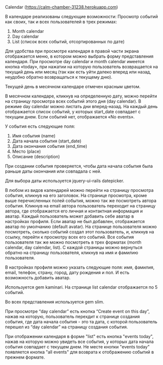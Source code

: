 Calendar
(https://calm-chamber-31238.herokuapp.com)

В календаре реализованы следующие возможности:
Просмотр событий как своих, так и всех пользователей в трех режимах:
1) Month calendar
2) Day calendar
3) List (список всех событий, отсортированных по дате)

Для удобства при просмотре календаря в правой части экрана отображается меню, в котором можно выбрать форму представления календаря. При просмотре day calendar и month calendar имеется кнопка «today», при нажатии на которую пользователь возвращается на текущий день или месяц (так как есть уйти далеко вперед или назад, неудобно обратно возвращаться к текущему дню).

Текущей день в месячном календаре отмечен красным цветом.

В месячном календаре, кликнув на определенную дату, можно перейти на страницу просмотра всех событий этого дня (day calendar). В режиме day calendar можно листать дни вперед-назад. На каждый день отображается список событий, у которых start_date совпадает с текущим днем. Если событий нет, отображается «No events». 

У события есть следующие поля:
1) Имя события (name)
2) Дата начала события (start_date)
3) Дата окончания события (end_time)
4) Место (place)
5) Описание (description) 

При создании события проверяется, чтобы дата начала события была раньше даты окончания или совпадала с ней.

Для выбора даты используется jquery-ui-rails  datepicker. 

В любом из видов календарей можно перейти на страницу просмотра события, кликнув на его заголовок. На странице просмотра, кроме выше перечисленных полей события, можно так же посмотреть автора события. Кликнув на email автора пользователь переходит на страницу автора, где отображается его личная и контактная информация и аватар. Каждый пользователь может добавить себе аватар в настройках профиля. Если аватар не был добавлен, отображается аватар по умолчанию (default avatar). На странице пользователя можно посмотреть, сколько событий создал этот пользователь, и, кликнув на ссылку, перейти к просмотру всех его событий. Все события пользователя так же можно посмотреть в трех форматах (month calendar, day calendar, list). С каждой страницы можно вернуться обратно на страницу пользователя, кликнув на имя и фамилию пользователя.

В настройках профиля можно указать следующие поля: имя, фамилия, email, телефон, страну, город, дату рождения и пол. И есть возможность добавить аватар.

Используется gem kaminari. На странице list calendar отображается по 5 событий.

Во всех представления используется gem slim.

При просмотре “day calendar” есть кнопка “Create event on this day”, нажав на которую, пользователь перехдит к странице создания события, где дата начала события - это та дата, с которой пользователь перешел из “day calendar” на страницу создания события.

При отображении календаря в форме "list" есть кнопка "events today", нажав на которую можно увидеть все события, у которых дата начала события совпадает с текущем днем. Не месте кнопки "events today" появляется кнопка "all events" для возврата к отображению событий в прежнем формате.
